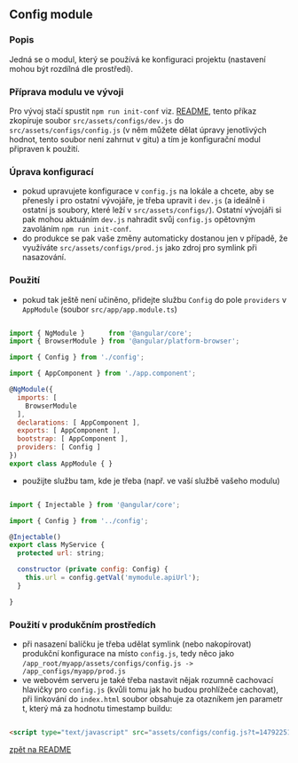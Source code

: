 ## Config module

### Popis

Jedná se o modul, který se používá ke konfiguraci projektu (nastavení mohou být rozdílná dle prostředí).

### Příprava modulu ve vývoji

Pro vývoj stačí spustit `npm run init-conf` viz. [README](../), tento příkaz zkopíruje soubor `src/assets/configs/dev.js` do `src/assets/configs/config.js` (v něm můžete dělat úpravy jenotlivých hodnot, tento soubor není zahrnut v gitu) a tím je konfigurační modul připraven k použití.

### Úprava konfigurací

- pokud upravujete konfigurace v `config.js` na lokále a chcete, aby se přenesly i pro ostatní vývojáře, je třeba upravit i `dev.js` (a ideálně i ostatní js soubory, které leží v `src/assets/configs/`). Ostatní vývojáři si pak mohou aktuáním `dev.js` nahradit svůj `config.js` opětovným zavoláním `npm run init-conf`.
- do produkce se pak vaše změny automaticky dostanou jen v případě, že využíváte `src/assets/configs/prod.js` jako zdroj pro symlink při nasazování.

### Použití

- pokud tak ještě není učiněno, přidejte službu `Config` do pole `providers` v `AppModule` (soubor `src/app/app.module.ts`)

```js

import { NgModule }      from '@angular/core';
import { BrowserModule } from '@angular/platform-browser';

import { Config } from './config';

import { AppComponent } from './app.component';

@NgModule({
  imports: [
    BrowserModule
  ],
  declarations: [ AppComponent ],
  exports: [ AppComponent ],
  bootstrap: [ AppComponent ],
  providers: [ Config ]
})
export class AppModule { }

```

- použijte službu tam, kde je třeba (např. ve vaší službě vašeho modulu)

```js

import { Injectable } from '@angular/core';

import { Config } from '../config';

@Injectable()
export class MyService {
  protected url: string;

  constructor (private config: Config) {
    this.url = config.getVal('mymodule.apiUrl');
  }

}

```

### Použití v produkčním prostředích

- při nasazení balíčku je třeba udělat symlink (nebo nakopírovat) produkční konfigurace na místo `config.js`, tedy něco jako `/app_root/myapp/assets/configs/config.js -> /app_configs/myapp/prod.js`
- ve webovém serveru je také třeba nastavit nějak rozumně cachovací hlavičky pro `config.js` (kvůli tomu jak ho budou prohlížeče cachovat), při linkování do `index.html` soubor obsahuje za otazníkem jen parametr t, který má za hodnotu timestamp buildu:

```html

<script type="text/javascript" src="assets/configs/config.js?t=1479225159678"></script>

```

[zpět na README](../README.md)
